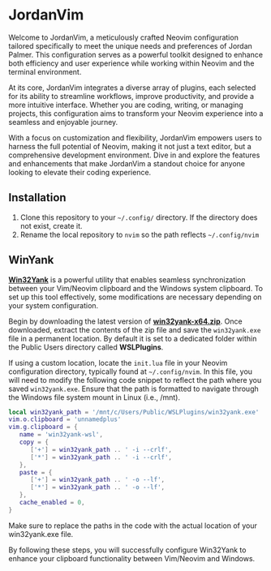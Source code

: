 # JordanVim

Welcome to JordanVim, a meticulously crafted Neovim configuration tailored specifically to meet the unique needs and preferences of Jordan Palmer. This configuration serves as a powerful toolkit designed to enhance both efficiency and user experience while working within Neovim and the terminal environment.

At its core, JordanVim integrates a diverse array of plugins, each selected for its ability to streamline workflows, improve productivity, and provide a more intuitive interface. Whether you are coding, writing, or managing projects, this configuration aims to transform your Neovim experience into a seamless and enjoyable journey.

With a focus on customization and flexibility, JordanVim empowers users to harness the full potential of Neovim, making it not just a text editor, but a comprehensive development environment. Dive in and explore the features and enhancements that make JordanVim a standout choice for anyone looking to elevate their coding experience.

## Installation

1. Clone this repository to your `~/.config/` directory. If the directory does not exist, create it. 
2. Rename the local repository to `nvim` so the path reflects `~/.config/nvim`

## WinYank

**[Win32Yank](https://github.com/equalsraf/win32yank)** is a powerful utility that enables seamless synchronization between your Vim/Neovim clipboard and the Windows system clipboard. To set up this tool effectively, some modifications are necessary depending on your system configuration.

Begin by downloading the latest version of **[win32yank-x64.zip](https://github.com/equalsraf/win32yank/releases)**. Once downloaded, extract the contents of the zip file and save the `win32yank.exe` file in a permanent location. By default it is set to a dedicated folder within the Public Users directory called **WSLPlugins**.

If using a custom location, locate the `init.lua` file in your Neovim configuration directory, typically found at `~/.config/nvim`. In this file, you will need to modify the following code snippet to reflect the path where you saved `win32yank.exe`. Ensure that the path is formatted to navigate through the Windows file system mount in Linux (i.e., /mnt). 

```lua
local win32yank_path = '/mnt/c/Users/Public/WSLPlugins/win32yank.exe'
vim.o.clipboard = 'unnamedplus'
vim.g.clipboard = {
   name = 'win32yank-wsl',
   copy = {
      ['+'] = win32yank_path .. ' -i --crlf',
      ['*'] = win32yank_path .. ' -i --crlf',
   },
   paste = {
      ['+'] = win32yank_path .. ' -o --lf',
      ['*'] = win32yank_path .. ' -o --lf',
   },
   cache_enabled = 0,
}
```

Make sure to replace the paths in the code with the actual location of your win32yank.exe file.

By following these steps, you will successfully configure Win32Yank to enhance your clipboard functionality between Vim/Neovim and Windows.
